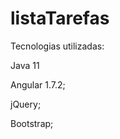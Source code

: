 # listaTarefas


Tecnologias utilizadas:
 <p>Java 11</p>
  <p>Angular 1.7.2;</p>
  <p>jQuery;</p>
  <p>Bootstrap;</p>
